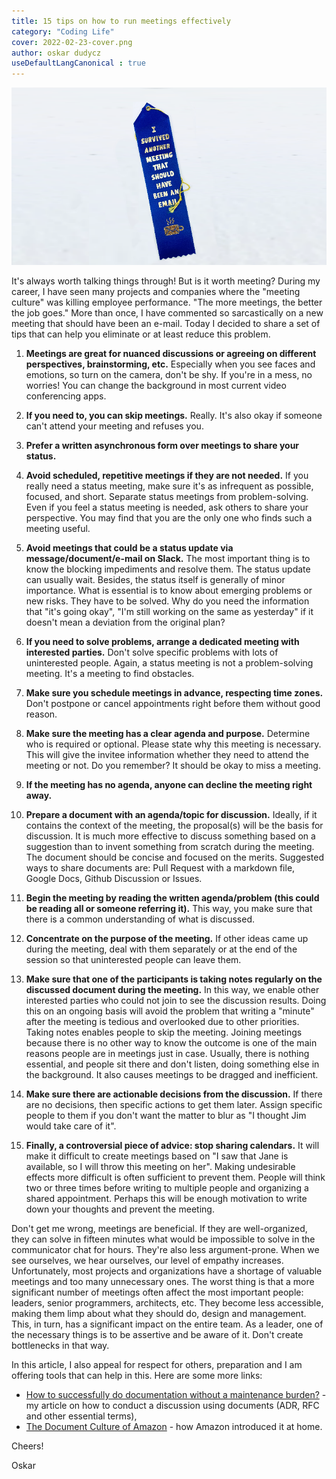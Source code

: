 ```yaml
---
title: 15 tips on how to run meetings effectively
category: "Coding Life"
cover: 2022-02-23-cover.png
author: oskar dudycz
useDefaultLangCanonical : true
---
```


![cover](2022-02-23-cover.png)

It's always worth talking things through! But is it worth meeting? During my career, I have seen many projects and companies where the "meeting culture" was killing employee performance. "The more meetings, the better the job goes." More than once, I have commented so sarcastically on a new meeting that should have been an e-mail. Today I decided to share a set of tips that can help you eliminate or at least reduce this problem.

1. **Meetings are great for nuanced discussions or agreeing on different perspectives, brainstorming, etc.** Especially when you see faces and emotions, so turn on the camera, don't be shy. If you're in a mess, no worries! You can change the background in most current video conferencing apps.

2. **If you need to, you can skip meetings.** Really. It's also okay if someone can't attend your meeting and refuses you.

3. **Prefer a written asynchronous form over meetings to share your status.**

4. **Avoid scheduled, repetitive meetings if they are not needed.** If you really need a status meeting, make sure it's as infrequent as possible, focused, and short. Separate status meetings from problem-solving. Even if you feel a status meeting is needed, ask others to share your perspective. You may find that you are the only one who finds such a meeting useful.

5. **Avoid meetings that could be a status update via message/document/e-mail on Slack.** The most important thing is to know the blocking impediments and resolve them. The status update can usually wait. Besides, the status itself is generally of minor importance. What is essential is to know about emerging problems or new risks. They have to be solved. Why do you need the information that "it's going okay", "I'm still working on the same as yesterday" if it doesn't mean a deviation from the original plan?

6. **If you need to solve problems, arrange a dedicated meeting with interested parties.** Don't solve specific problems with lots of uninterested people. Again, a status meeting is not a problem-solving meeting. It's a meeting to find obstacles.

7. **Make sure you schedule meetings in advance, respecting time zones.** Don't postpone or cancel appointments right before them without good reason.

8. **Make sure the meeting has a clear agenda and purpose.** Determine who is required or optional. Please state why this meeting is necessary. This will give the invitee information whether they need to attend the meeting or not. Do you remember? It should be okay to miss a meeting.

9. **If the meeting has no agenda, anyone can decline the meeting right away.**

10. **Prepare a document with an agenda/topic for discussion.** Ideally, if it contains the context of the meeting, the proposal(s) will be the basis for discussion. It is much more effective to discuss something based on a suggestion than to invent something from scratch during the meeting. The document should be concise and focused on the merits. Suggested ways to share documents are: Pull Request with a markdown file, Google Docs, Github Discussion or Issues.

11. **Begin the meeting by reading the written agenda/problem (this could be reading all or someone referring it).** This way, you make sure that there is a common understanding of what is discussed.

12. **Concentrate on the purpose of the meeting.** If other ideas came up during the meeting, deal with them separately or at the end of the session so that uninterested people can leave them.

13. **Make sure that one of the participants is taking notes regularly on the discussed document during the meeting.** In this way, we enable other interested parties who could not join to see the discussion results. Doing this on an ongoing basis will avoid the problem that writing a "minute" after the meeting is tedious and overlooked due to other priorities. Taking notes enables people to skip the meeting. Joining meetings because there is no other way to know the outcome is one of the main reasons people are in meetings just in case. Usually, there is nothing essential, and people sit there and don't listen, doing something else in the background. It also causes meetings to be dragged and inefficient.

14. **Make sure there are actionable decisions from the discussion.** If there are no decisions, then specific actions to get them later. Assign specific people to them if you don't want the matter to blur as "I thought Jim would take care of it".

15. **Finally, a controversial piece of advice: stop sharing calendars.** It will make it difficult to create meetings based on "I saw that Jane is available, so I will throw this meeting on her". Making undesirable effects more difficult is often sufficient to prevent them. People will think two or three times before writing to multiple people and organizing a shared appointment. Perhaps this will be enough motivation to write down your thoughts and prevent the meeting.

Don't get me wrong, meetings are beneficial. If they are well-organized, they can solve in fifteen minutes what would be impossible to solve in the communicator chat for hours. They're also less argument-prone. When we see ourselves, we hear ourselves, our level of empathy increases. Unfortunately, most projects and organizations have a shortage of valuable meetings and too many unnecessary ones. The worst thing is that a more significant number of meetings often affect the most important people: leaders, senior programmers, architects, etc. They become less accessible, making them limp about what they should do, design and management. This, in turn, has a significant impact on the entire team. As a leader, one of the necessary things is to be assertive and be aware of it. Don't create bottlenecks in that way.

In this article, I also appeal for respect for others, preparation and I am offering tools that can help in this. Here are some more links:
- [How to successfully do documentation without a maintenance burden?](/pl/how_to_successfully_do_documentation_without_maintenance_burden/) - my article on how to conduct a discussion using documents (ADR, RFC and other essential terms),
- [The Document Culture of Amazon](https://www.justingarrison.com/blog/2021-03-15-the-document-culture-of-amazon/) - how Amazon introduced it at home.

Cheers!

Oskar